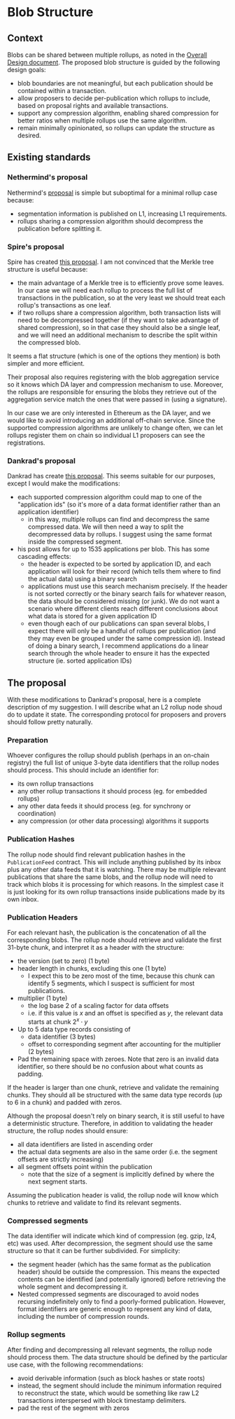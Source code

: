 # Blob Structure

## Context

Blobs can be shared between multiple rollups, as noted in the [Overall Design document](./Overall%20Design.md). The proposed blob structure is guided by the following design goals:

- blob boundaries are not meaningful, but each publication should be contained within a transaction.
- allow proposers to decide per-publication which rollups to include, based on proposal rights and available transactions.
- support any compression algorithm, enabling shared compression for better ratios when multiple rollups use the same algorithm.
- remain minimally opinionated, so rollups can update the structure as desired.


## Existing standards

### Nethermind's proposal

Nethermind's [proposal](https://hackmd.io/@linoscope/blob-sharing-for-based-rollups) is simple but suboptimal for a minimal rollup case because:

- segmentation information is published on L1, increasing L1 requirements.
- rollups sharing a compression algorithm should decompress the publication before splitting it.

### Spire's proposal

Spire has created [this proposal](https://paragraph.xyz/@spire/shared-blob-compression). I am not convinced that the Merkle tree structure is useful because:

- the main advantage of a Merkle tree is to efficiently prove some leaves. In our case we will need each rollup to process the full list of transactions in the publication, so at the very least we should treat each rollup's transactions as one leaf.
- if two rollups share a compression algorithm, both transaction lists will need to be decompressed together (if they want to take advantage of shared compression), so in that case they should also be a single leaf, and we will need an additional mechanism to describe the split within the compressed blob.

It seems a flat structure (which is one of the options they mention) is both simpler and more efficient.

Their proposal also requires registering with the blob aggregation service so it knows which DA layer and compression mechanism to use. Moreover, the rollups are responsible for ensuring the blobs they retrieve out of the aggregation service match the ones that were passed in (using a signature).

 In our case we are only interested in Ethereum as the DA layer, and we would like to avoid introducing an additional off-chain service. Since the supported compression algorithms are unlikely to change often, we can let rollups register them on chain so individual L1 proposers can see the registrations.

### Dankrad's proposal

Dankrad has create [this proposal](https://ethresear.ch/t/suggested-format-for-shard-blob-header/9996). This seems suitable for our purposes, except I would make the modifications:

- each supported compression algorithm could map to one of the "application ids" (so it's more of a data format identifier rather than an application identifier)
    - in this way, multiple rollups can find and decompress the same compressed data. We will then need a way to split the decompressed data by rollups. I suggest using the same format inside the compressed segment.
- his post allows for up to 1535 applications per blob. This has some cascading effects:
    - the header is expected to be sorted by application ID, and each application will look for their record (which tells them where to find the actual data) using a binary search
    - applications must use this search mechanism precisely. If the header is not sorted correctly or the binary search fails for whatever reason, the data should be considered missing (or junk). We do not want a scenario where different clients reach different conclusions about what data is stored for a given application ID
    - even though each of our publications can span several blobs, I expect there will only be a handful of rollups per publication (and they may even be grouped under the same compression id). Instead of doing a binary search, I recommend applications do a linear search through the whole header to ensure it has the expected structure (ie. sorted application IDs)


## The proposal

With these modifications to Dankrad's proposal, here is a complete description of my suggestion. I will describe what an L2 rollup node shoud do to update it state. The corresponding protocol for proposers and provers should follow pretty naturally.

### Preparation

Whoever configures the rollup should publish (perhaps in an on-chain registry) the full list of unique 3-byte data identifiers that the rollup nodes should process. This should include an identifier for:

- its own rollup transactions
- any other rollup transactions it should process (eg. for embedded rollups)
- any other data feeds it should process (eg. for synchrony or coordination)
- any compression (or other data processing) algorithms it supports

### Publication Hashes

The rollup node should find relevant publication hashes in the `PublicationFeed` contract. This will include anything published by its inbox plus any other data feeds that it is watching. There may be multiple relevant publications that share the same blobs, and the rollup node will need to track which blobs it is processing for which reasons. In the simplest case it is just looking for its own rollup transactions inside publications made by its own inbox.

### Publication Headers

For each relevant hash, the publication is the concatenation of all the corresponding blobs. The rollup node should retrieve and validate the first 31-byte chunk, and interpret it as a header with the structure:

- the version (set to zero) (1 byte)
- header length in chunks, excluding this one (1 byte)
    - I expect this to be zero most of the time, because this chunk can identify 5 segments, which I suspect is sufficient for most publications.
- multiplier (1 byte)
    - the log base 2 of a scaling factor for data offsets
    - i.e. if this value is $x$ and an offset is specified as $y$, the relevant data starts at chunk $2^x \cdot y$
- Up to 5 data type records consisting of
    - data identifier (3 bytes)
    - offset to corresponding segment after accounting for the multiplier (2 bytes)
- Pad the remaining space with zeroes. Note that zero is an invalid data identifier, so there should be no confusion about what counts as padding.

If the header is larger than one chunk, retrieve and validate the remaining chunks. They should all be structured with the same data type records (up to 6 in a chunk) and padded with zeros.

Although the proposal doesn't rely on binary search, it is still useful to have a deterministic structure. Therefore, in addition to validating the header structure, the rollup nodes should ensure:

- all data identifiers are listed in ascending order
- the actual data segments are also in the same order (i.e. the segment offsets are strictly increasing)
- all segment offsets point within the publication
    - note that the size of a segment is implicitly defined by where the next segment starts.

Assuming the publication header is valid, the rollup node will know which chunks to retrieve and validate to find its relevant segments.


### Compressed segments

The data identifier will indicate which kind of compression (eg. gzip, lz4, etc) was used. After decompression, the segment should use the same structure so that it can be further subdivided. For simplicity:

- the segment header (which has the same format as the publication header) should be outside the compression. This means the expected contents can be identified (and potentially ignored) before retrieving the whole segment and decompressing it.
- Nested compressed segments are discouraged to avoid nodes recursing indefinitely only to find a poorly-formed publication. However, format identifiers are generic enough to represent any kind of data, including the number of compression rounds.

### Rollup segments

After finding and decompressing all relevant segments, the rollup node should process them. The data structure should be defined by the particular use case, with the following recommendations:

- avoid derivable information (such as block hashes or state roots)
- instead, the segment should include the minimum information required to reconstruct the state, which would be something like raw L2 transactions interspersed with block timestamp delimiters.
- pad the rest of the segment with zeros